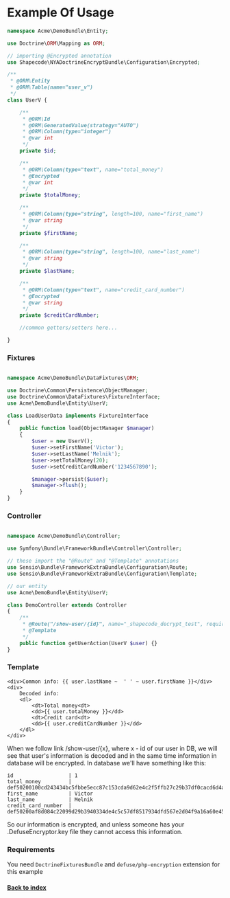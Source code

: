 # Example Of Usage

```php
namespace Acme\DemoBundle\Entity;

use Doctrine\ORM\Mapping as ORM;

// importing @Encrypted annotation
use Shapecode\NYADoctrineEncryptBundle\Configuration\Encrypted;

/**
 * @ORM\Entity
 * @ORM\Table(name="user_v")
 */
class UserV {

    /**
     * @ORM\Id
     * @ORM\GeneratedValue(strategy="AUTO")
     * @ORM\Column(type="integer")
     * @var int
     */
    private $id;

    /**
     * @ORM\Column(type="text", name="total_money")
     * @Encrypted
     * @var int
     */
    private $totalMoney;

    /**
     * @ORM\Column(type="string", length=100, name="first_name")
     * @var string
     */
    private $firstName;

    /**
     * @ORM\Column(type="string", length=100, name="last_name")
     * @var string
     */
    private $lastName;

    /**
     * @ORM\Column(type="text", name="credit_card_number")
     * @Encrypted
     * @var string
     */
    private $creditCardNumber;

    //common getters/setters here...

}
```

### Fixtures

```php

namespace Acme\DemoBundle\DataFixtures\ORM;

use Doctrine\Common\Persistence\ObjectManager;
use Doctrine\Common\DataFixtures\FixtureInterface;
use Acme\DemoBundle\Entity\UserV;

class LoadUserData implements FixtureInterface
{
    public function load(ObjectManager $manager)
    {
        $user = new UserV();
        $user->setFirstName('Victor');
        $user->setLastName('Melnik');
        $user->setTotalMoney(20);
        $user->setCreditCardNumber('1234567890');

        $manager->persist($user);
        $manager->flush();
    }
}
```

### Controller

```php

namespace Acme\DemoBundle\Controller;

use Symfony\Bundle\FrameworkBundle\Controller\Controller;

// these import the "@Route" and "@Template" annotations
use Sensio\Bundle\FrameworkExtraBundle\Configuration\Route;
use Sensio\Bundle\FrameworkExtraBundle\Configuration\Template;

// our entity
use Acme\DemoBundle\Entity\UserV;

class DemoController extends Controller
{
    /**
     * @Route("/show-user/{id}", name="_shapecode_decrypt_test", requirements={"id" = "\d+"})
     * @Template
     */
    public function getUserAction(UserV $user) {}
}
```

### Template

```twig
<div>Common info: {{ user.lastName ~  ' ' ~ user.firstName }}</div>
<div>
    Decoded info:
    <dl>
        <dt>Total money<dt>
        <dd>{{ user.totalMoney }}</dd>
        <dt>Credit card<dt>
        <dd>{{ user.creditCardNumber }}</dd>
    </dl>
</div>
```

When we follow link /show-user/{x}, where x - id of our user in DB, we will see that
user's information is decoded and in the same time information in database will
be encrypted. In database we'll have something like this:

```
id                  | 1
total_money         | def50200100cd243434bc5fbbe5ecc87c153cda9d62e4c2f5ffb27c29b37df0cacd6d4a4b51408b3cefa950ea6b7ed22ab3b98344c8723f5ccee9c6d0aca8f48169c175bbdaba96d8c8106f1132ba5774954434a030df00771<ENC>
first_name          | Victor
last_name           | Melnik
credit_card_number  | def50200af8d084c22099d29b3940334de4c5c57df8517934dfd567e2d04f9a16a60e455690ab5e118ad007054845351df31a9d9370fdfac97ebdeb3e9589e3a1c094202e715c5c1607acb24667a1a3981e2fa626058a8d8<ENC>
```

So our information is encrypted, and unless someone has your .DefuseEncryptor.key file they cannot access this information.

### Requirements

You need `DoctrineFixturesBundle` and `defuse/php-encryption` extension for this example

#### [Back to index](https://github.com/shapecode/nya-doctrine-encrypt-bundle/blob/master/Resources/doc/index.md)
